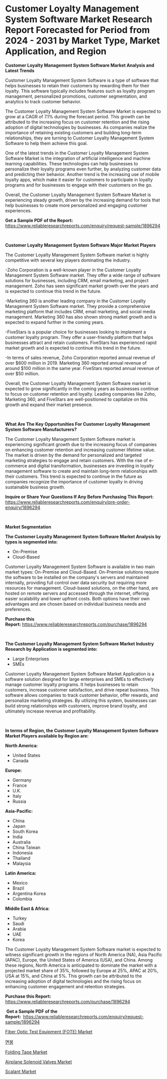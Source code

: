 <p><h1>Customer Loyalty Management System Software Market Research Report Forecasted for Period from 2024 -  2031 by Market Type, Market Application, and Region</h1></p><p><strong>Customer Loyalty Management System Software Market Analysis and Latest Trends</strong></p>
<p><p>Customer Loyalty Management System Software is a type of software that helps businesses to retain their customers by rewarding them for their loyalty. This software typically includes features such as loyalty program management, personalized promotions, customer segmentation, and analytics to track customer behavior.</p><p>The Customer Loyalty Management System Software Market is expected to grow at a CAGR of 7.1% during the forecast period. This growth can be attributed to the increasing focus on customer retention and the rising adoption of digital technologies by businesses. As companies realize the importance of retaining existing customers and building long-term relationships, they are turning to Customer Loyalty Management System Software to help them achieve this goal.</p><p>One of the latest trends in the Customer Loyalty Management System Software Market is the integration of artificial intelligence and machine learning capabilities. These technologies can help businesses to personalize their loyalty programs even further, by analyzing customer data and predicting their behavior. Another trend is the increasing use of mobile loyalty apps, which make it easier for customers to participate in loyalty programs and for businesses to engage with their customers on the go.</p><p>Overall, the Customer Loyalty Management System Software Market is experiencing steady growth, driven by the increasing demand for tools that help businesses to create more personalized and engaging customer experiences.</p></p>
<p><strong>Get a Sample PDF of the Report:&nbsp;</strong> <a href="https://www.reliableresearchreports.com/enquiry/request-sample/1896294">https://www.reliableresearchreports.com/enquiry/request-sample/1896294</a></p>
<p>&nbsp;</p>
<p><strong>Customer Loyalty Management System Software Major Market Players</strong></p>
<p><p>The Customer Loyalty Management System Software market is highly competitive with several key players dominating the industry. </p><p>-Zoho Corporation is a well-known player in the Customer Loyalty Management System Software market. They offer a wide range of software solutions for businesses, including CRM, email marketing, and project management. Zoho has seen significant market growth over the years and is expected to continue this trend in the future.</p><p>-Marketing 360 is another leading company in the Customer Loyalty Management System Software market. They provide a comprehensive marketing platform that includes CRM, email marketing, and social media management. Marketing 360 has also shown strong market growth and is expected to expand further in the coming years.</p><p>-FiveStars is a popular choice for businesses looking to implement a customer loyalty program. They offer a user-friendly platform that helps businesses attract and retain customers. FiveStars has experienced rapid market growth and is expected to continue this trend in the future.</p><p>-In terms of sales revenue, Zoho Corporation reported annual revenue of over $600 million in 2019. Marketing 360 reported annual revenue of around $100 million in the same year. FiveStars reported annual revenue of over $50 million.</p><p>Overall, the Customer Loyalty Management System Software market is expected to grow significantly in the coming years as businesses continue to focus on customer retention and loyalty. Leading companies like Zoho, Marketing 360, and FiveStars are well-positioned to capitalize on this growth and expand their market presence.</p></p>
<p>&nbsp;</p>
<p><strong>What Are The Key Opportunities For Customer Loyalty Management System Software Manufacturers?</strong></p>
<p><p>The Customer Loyalty Management System Software market is experiencing significant growth due to the increasing focus of companies on enhancing customer retention and increasing customer lifetime value. The market is driven by the demand for personalized and targeted marketing strategies to engage and retain customers. With the rise of e-commerce and digital transformation, businesses are investing in loyalty management software to create and maintain long-term relationships with their customers. This trend is expected to continue in the future as companies recognize the importance of customer loyalty in driving sustainable business growth.</p></p>
<p><strong>Inquire or Share Your Questions If Any Before Purchasing This Report:</strong> <a href="https://www.reliableresearchreports.com/enquiry/pre-order-enquiry/1896294">https://www.reliableresearchreports.com/enquiry/pre-order-enquiry/1896294</a></p>
<p>&nbsp;</p>
<p><strong>Market Segmentation</strong></p>
<p><strong>The Customer Loyalty Management System Software Market Analysis by types is segmented into:</strong></p>
<p><ul><li>On-Premise</li><li>Cloud-Based</li></ul></p>
<p><p>Customer Loyalty Management System Software is available in two main market types: On-Premise and Cloud-Based. On-Premise solutions require the software to be installed on the company's servers and maintained internally, providing full control over data security but requiring more resources for management. Cloud-based solutions, on the other hand, are hosted on remote servers and accessed through the internet, offering easier scalability and lower upfront costs. Both options have their own advantages and are chosen based on individual business needs and preferences.</p></p>
<p><strong>Purchase this Report:&nbsp;</strong><a href="https://www.reliableresearchreports.com/purchase/1896294">https://www.reliableresearchreports.com/purchase/1896294</a></p>
<p>&nbsp;</p>
<p><strong>The Customer Loyalty Management System Software Market Industry Research by Application is segmented into:</strong></p>
<p><ul><li>Large Enterprises</li><li>SMEs</li></ul></p>
<p><p>Customer Loyalty Management System Software Market Application is a software solution designed for large enterprises and SMEs to effectively manage customer loyalty programs. It helps businesses to retain customers, increase customer satisfaction, and drive repeat business. This software allows companies to track customer behavior, offer rewards, and personalize marketing strategies. By utilizing this system, businesses can build strong relationships with customers, improve brand loyalty, and ultimately increase revenue and profitability.</p></p>
<p>&nbsp;</p>
<p><strong>In terms of Region, the Customer Loyalty Management System Software Market Players available by Region are:</strong></p>
<p>
    <p> <strong> North America: </strong>
        <ul>
            <li>United States</li>
            <li>Canada</li>
        </ul>
        </p> 
    <p> <strong> Europe: </strong>
        <ul>
            <li>Germany</li>
            <li>France</li>
            <li>U.K.</li>
            <li>Italy</li>
            <li>Russia</li>
        </ul>
        </p> 
    <p> <strong> Asia-Pacific: </strong>
        <ul>
            <li>China</li>
            <li>Japan</li>
            <li>South Korea</li>
            <li>India</li>
            <li>Australia</li>
            <li>China Taiwan</li>
            <li>Indonesia</li>
            <li>Thailand</li>
            <li>Malaysia</li>
        </ul>
        </p> 
    <p> <strong> Latin America: </strong>
        <ul>
            <li>Mexico</li>
            <li>Brazil</li>
            <li>Argentina Korea</li>
            <li>Colombia</li>
        </ul>
        </p> 
    <p> <strong> Middle East & Africa: </strong>
        <ul>
            <li>Turkey</li>
            <li>Saudi</li>
            <li>Arabia</li>
            <li>UAE</li>
            <li>Korea</li>
        </ul>
    </p>
    </p>
<p><p>The Customer Loyalty Management System Software market is expected to witness significant growth in the regions of North America (NA), Asia Pacific (APAC), Europe, the United States of America (USA), and China. Among these regions, North America is anticipated to dominate the market with a projected market share of 35%, followed by Europe at 25%, APAC at 20%, USA at 15%, and China at 5%. This growth can be attributed to the increasing adoption of digital technologies and the rising focus on enhancing customer engagement and retention strategies.</p></p>
<p><strong>Purchase this Report: </strong><a href="https://www.reliableresearchreports.com/purchase/1896294">https://www.reliableresearchreports.com/purchase/1896294</a></p>
<p>&nbsp;<strong>Get a Sample PDF of the Report:&nbsp;&nbsp;</strong><a href="https://www.reliableresearchreports.com/enquiry/request-sample/1896294">https://www.reliableresearchreports.com/enquiry/request-sample/1896294</a></p>
<p><strong></strong></p>
<p><p><a href="https://fuschia-pecorino-a6d.notion.site/Fiber-Optic-Test-Equipment-FOTE-Market-Growth-Market-Trends-COVID-19-Impact-and-Forecasts-for-p-c3a87a72bfdf4a57aa383a037356fb3d">Fiber Optic Test Equipment (FOTE) Market</a></p><p><a href="https://medium.com/@albertotdouglas44367/%EC%8A%A4%EC%99%AD-%EC%8B%9C%EC%9E%A5-%EB%B6%84%EC%84%9D-cagr-%EC%8B%9C%EC%9E%A5-%EC%84%B8%EB%B6%84%ED%99%94-%EB%B0%8F-%EA%B8%80%EB%A1%9C%EB%B2%8C-%EC%82%B0%EC%97%85-%EA%B0%9C%EC%9A%94-50281e65fbd4">면봉</a></p><p><a href="https://view.publitas.com/reportprime-1/insights-into-folding-tape-market-size-analysing-market-share-trends-and-growth-from-2024-to-2031/">Folding Tape Market</a></p><p><a href="https://five-trouble-98a.notion.site/Airplane-Solenoid-Valves-Market-A-Comprehensive-Report-of-its-Market-Share-Growth-Trends-2024-2-9da4e239b59b464f9dc76f9beb8bb5be">Airplane Solenoid Valves Market</a></p><p><a href="https://view.publitas.com/reportprime-1/scalant-market-size-global-industry-overview-market-segmentation-and-forecast-2024-to-2031/">Scalant Market</a></p></p>